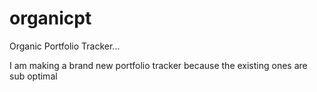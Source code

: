 # organicpt

Organic Portfolio Tracker...

I am making a brand new portfolio tracker because the existing ones are sub optimal